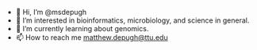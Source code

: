- 👋 Hi, I’m @msdepugh
- 👀 I’m interested in bioinformatics, microbiology, and science in general.
- 🌱 I’m currently learning about genomics.
- 📫 How to reach me matthew.depugh@ttu.edu

<!---
msdepugh/msdepugh is a ✨ special ✨ repository because its `README.md` (this file) appears on your GitHub profile.
You can click the Preview link to take a look at your changes.
--->
